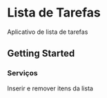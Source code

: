 # Lista de Tarefas

Aplicativo de lista de tarefas

## Getting Started

### Serviços
Inserir e remover itens da lista
